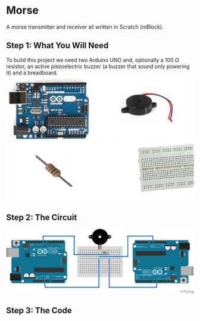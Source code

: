 # Morse
A morse transmitter and receiver all written in Scratch (mBlock).
## Step 1: What You Will Need
To build this project we need two Arduino UNO and, optionally a 100 Ω resistor, an active piezoelectric buzzer (a buzzer that sound only powering it) and a breadboard.
![BOM](bom.jpg "BOM")
## Step 2: The Circuit
![The circuit](morse.png "The circuit")
## Step 3: The Code
